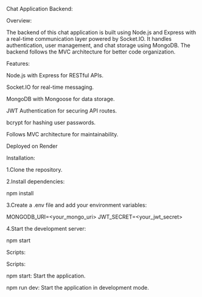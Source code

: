 Chat Application Backend:

Overview:

The backend of this chat application is built using Node.js and Express with a real-time communication layer powered by Socket.IO.
It handles authentication, user management, and chat storage using MongoDB. The backend follows the MVC architecture for better code organization.

Features:

Node.js with Express for RESTful APIs.

Socket.IO for real-time messaging.

MongoDB with Mongoose for data storage.

JWT Authentication for securing API routes.

bcrypt for hashing user passwords.

Follows MVC architecture for maintainability.

Deployed on Render

Installation:

1.Clone the repository.

2.Install dependencies:

npm install

3.Create a .env file and add your environment variables:

MONGODB_URI=<your_mongo_uri>
JWT_SECRET=<your_jwt_secret>

4.Start the development server:

npm start

Scripts:

Scripts:

npm start: Start the application.

npm run dev: Start the application in development mode.
